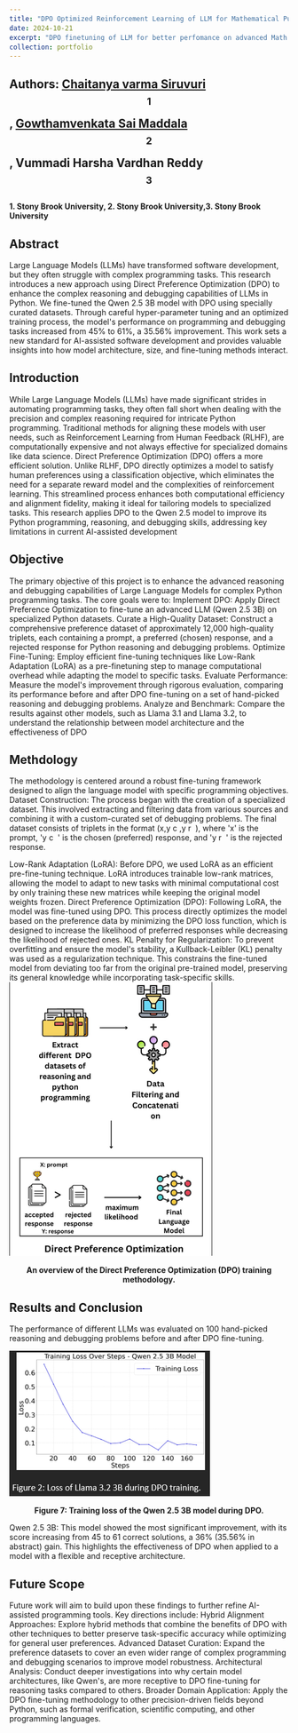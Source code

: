 ```yaml
---
title: "DPO Optimized Reinforcement Learning of LLM for Mathematical Purposes"
date: 2024-10-21
excerpt: "DPO finetuning of LLM for better perfomance on advanced Math "
collection: portfolio
---
```


## Authors: [Chaitanya varma Siruvuri](https://www.linkedin.com/in/chaitanyasirivuri/)$$^1$$, [Gowthamvenkata Sai Maddala](https://www.linkedin.com/in/gowthamvenkatsairam/)$$^2$$, Vummadi Harsha Vardhan Reddy$$^3$$
#### 1. Stony Brook University, 2. Stony Brook University,3. Stony Brook University 

## Abstract 
Large Language Models (LLMs) have transformed software development, but they often struggle with complex programming tasks. This research introduces a new approach using Direct Preference Optimization (DPO) to enhance the complex reasoning and debugging capabilities of LLMs in Python. We fine-tuned the Qwen 2.5 3B model with DPO using specially curated datasets. Through careful hyper-parameter tuning and an optimized training process, the model's performance on programming and debugging tasks increased from 45% to 61%, a 35.56% improvement. This work sets a new standard for AI-assisted software development and provides valuable insights into how model architecture, size, and fine-tuning methods interact.  

## Introduction

While Large Language Models (LLMs) have made significant strides in automating programming tasks, they often fall short when dealing with the precision and complex reasoning required for intricate Python programming. Traditional methods for aligning these models with user needs, such as Reinforcement Learning from Human Feedback (RLHF), are computationally expensive and not always effective for specialized domains like data science. 
Direct Preference Optimization (DPO) offers a more efficient solution. Unlike RLHF, DPO directly optimizes a model to satisfy human preferences using a classification objective, which eliminates the need for a separate reward model and the complexities of reinforcement learning. This streamlined process enhances both computational efficiency and alignment fidelity, making it ideal for tailoring models to specialized tasks. This research applies DPO to the Qwen 2.5 model to improve its Python programming, reasoning, and debugging skills, addressing key limitations in current AI-assisted development 



## Objective 
The primary objective of this project is to enhance the advanced reasoning and debugging capabilities of Large Language Models for complex Python programming tasks. The core goals were to:
Implement DPO: Apply Direct Preference Optimization to fine-tune an advanced LLM (Qwen 2.5 3B) on specialized Python datasets. 
Curate a High-Quality Dataset: Construct a comprehensive preference dataset of approximately 12,000 high-quality triplets, each containing a prompt, a preferred (chosen) response, and a rejected response for Python reasoning and debugging problems. 
Optimize Fine-Tuning: Employ efficient fine-tuning techniques like Low-Rank Adaptation (LoRA) as a pre-finetuning step to manage computational overhead while adapting the model to specific tasks. 
Evaluate Performance: Measure the model's improvement through rigorous evaluation, comparing its performance before and after DPO fine-tuning on a set of hand-picked reasoning and debugging problems. 
Analyze and Benchmark: Compare the results against other models, such as Llama 3.1 and Llama 3.2, to understand the relationship between model architecture and the effectiveness of DPO




## Methdology
The methodology is centered around a robust fine-tuning framework designed to align the language model with specific programming objectives.
Dataset Construction: The process began with the creation of a specialized dataset. This involved extracting and filtering data from various sources and combining it with a custom-curated set of debugging problems. The final dataset consists of triplets in the format 
(x,y 
c
​
 ,y 
r
​
 ), where 'x' is the prompt, 'y 
c
​
 ' is the chosen (preferred) response, and 'y 
r
​
 ' is the rejected response. 


Low-Rank Adaptation (LoRA): Before DPO, we used LoRA as an efficient pre-fine-tuning technique. LoRA introduces trainable low-rank matrices, allowing the model to adapt to new tasks with minimal computational cost by only training these new matrices while keeping the original model weights frozen. 
Direct Preference Optimization (DPO): Following LoRA, the model was fine-tuned using DPO. This process directly optimizes the model based on the preference data by minimizing the DPO loss function, which is designed to increase the likelihood of preferred responses while decreasing the likelihood of rejected ones. 
KL Penalty for Regularization: To prevent overfitting and ensure the model's stability, a Kullback-Leibler (KL) penalty was used as a regularization technique. This constrains the fine-tuned model from deviating too far from the original pre-trained model, preserving its general knowledge while incorporating task-specific skills.
![A flowchart of the Direct Preference Optimization (DPO) process, showing data extraction, filtering, and the core DPO training loop.](/images/DPO_flow.png)
<p align="center"><b> An overview of the Direct Preference Optimization (DPO) training methodology.</b></p>


## Results and Conclusion

The performance of different LLMs was evaluated on 100 hand-picked reasoning and debugging problems before and after DPO fine-tuning.


![A line graph showing the training loss for the Qwen 2.5 3B model decreasing over training steps.](/images/loss.png)
<p align="center"><b>Figure 7: Training loss of the Qwen 2.5 3B model during DPO.</b></p>

Qwen 2.5 3B: This model showed the most significant improvement, with its score increasing from 45 to 61 correct solutions, a 36% (35.56% in abstract) gain. This highlights the effectiveness of DPO when applied to a model with a flexible and receptive architecture. 

## Future Scope 

Future work will aim to build upon these findings to further refine AI-assisted programming tools. Key directions include:
Hybrid Alignment Approaches: Explore hybrid methods that combine the benefits of DPO with other techniques to better preserve task-specific accuracy while optimizing for general user preferences. 
Advanced Dataset Curation: Expand the preference datasets to cover an even wider range of complex programming and debugging scenarios to improve model robustness.
Architectural Analysis: Conduct deeper investigations into why certain model architectures, like Qwen's, are more receptive to DPO fine-tuning for reasoning tasks compared to others.
Broader Domain Application: Apply the DPO fine-tuning methodology to other precision-driven fields beyond Python, such as formal verification, scientific computing, and other programming languages.











